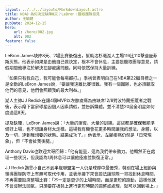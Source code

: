 ```yaml
---
layout: ../../../layouts/MarkdownLayout.astro
title: NBA》為何決定缺陣8天？LeBron：聽取團隊意見
author: 王毓健
pubDate: 2024-12-15
hero:
    url: /hero/002.jpg
    alt: 002
feature: false
---
```

LeBron James缺陣8天、2場比賽後復出，幫助洛杉磯湖人主場116比110擊退曼菲斯灰熊，他表示如果是由他自己做決定，根本不會休息，主要是聽取團隊意見，請假期間他專注於解決左腳痠痛問題，同時依然保持大量訓練。

「如果只有我自己，我可能會每場都打。」季初曾表明自己在NBA第22繼目標之一是全勤的LeBron James說，「要讓我遠離比賽很難。我有一個團隊，也必須聽取他們的意見，他們會照顧我的最大利益。」

湖人主帥JJ Redick在讓4屆MVP以左膝痠痛為由缺席12/8對波特蘭拓荒者之戰後，表示麾下當家球星因個人因素請假，並告訴媒體，並不清楚20屆全明星如何度過這8天。

提及缺陣，LeBron James說：「大量的康復、大量的訓練。這些都是確保我能準備好上場，也不想讓身材太走樣。這場我有機會花更多時間讓我的想法、身體，以及一切，達到我想要的狀態。結果成功了。」他表示，左腳痠痛仍然是「日常現象」，但「不會扯我後腿。」

Anthony Davis也歡迎大哥回歸：「他有能量，這為我們帶來動力。他顯然正在處理一些狀況，但我認為1周休息可以讓他痊癒並恢復正常。」

JJ Redick讚譽小自己不到半歲聯盟第一人仍是球隊中最優秀，特別在場上細節與領導團隊防守上有無可取代作用，並表示接下來會設法讓球隊一哥找到休息時間、不再需要缺席整場比賽：「不一定是更少的上場時間，而是更短的跑動，這樣他就不會沒辦法回氣，只須要在板凳上進行更短時間的調整或處理，就可以回到場上。」